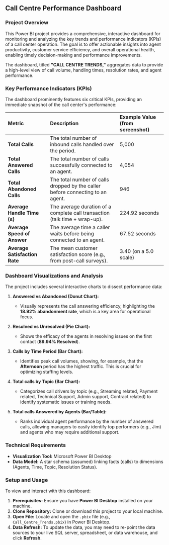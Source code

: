 ## Call Centre Performance Dashboard

### Project Overview

This Power BI project provides a comprehensive, interactive dashboard for monitoring and analyzing the key trends and performance indicators (KPIs) of a call center operation. The goal is to offer actionable insights into agent productivity, customer service efficiency, and overall operational health, enabling timely decision-making and performance improvements.

The dashboard, titled **"CALL CENTRE TRENDS,"** aggregates data to provide a high-level view of call volume, handling times, resolution rates, and agent performance.

### Key Performance Indicators (KPIs)

The dashboard prominently features six critical KPIs, providing an immediate snapshot of the call center's performance:

| Metric | Description | Example Value (from screenshot) |
| :--- | :--- | :--- |
| **Total Calls** | The total number of inbound calls handled over the period. | 5,000 |
| **Total Answered Calls** | The total number of calls successfully connected to an agent. | 4,054 |
| **Total Abandoned Calls** | The total number of calls dropped by the caller before connecting to an agent. | 946 |
| **Average Handle Time (s)** | The average duration of a complete call transaction (talk time + wrap-up). | 224.92 seconds |
| **Average Speed of Answer** | The average time a caller waits before being connected to an agent. | 67.52 seconds |
| **Average Satisfaction Rate** | The mean customer satisfaction score (e.g., from post-call surveys). | 3.40 (on a 5.0 scale) |

### Dashboard Visualizations and Analysis

The project includes several interactive charts to dissect performance data:

1.  **Answered vs Abandoned (Donut Chart):**
    * Visually represents the call answering efficiency, highlighting the **18.92% abandonment rate**, which is a key area for operational focus.

2.  **Resolved vs Unresolved (Pie Chart):**
    * Shows the efficacy of the agents in resolving issues on the first contact (**89.94% Resolved**).

3.  **Calls by Time Period (Bar Chart):**
    * Identifies peak call volumes, showing, for example, that the **Afternoon** period has the highest traffic. This is crucial for optimizing staffing levels.

4.  **Total calls by Topic (Bar Chart):**
    * Categorizes call drivers by topic (e.g., Streaming related, Payment related, Technical Support, Admin support, Contract related) to identify systematic issues or training needs.

5.  **Total calls Answered by Agents (Bar/Table):**
    * Ranks individual agent performance by the number of answered calls, allowing managers to easily identify top performers (e.g., Jim) and agents who may require additional support.

### Technical Requirements
* **Visualization Tool:** Microsoft Power BI Desktop
* **Data Model:** A star schema (assumed) linking facts (calls) to dimensions (Agents, Time, Topic, Resolution Status).

### Setup and Usage
To view and interact with this dashboard:

1.  **Prerequisites:** Ensure you have **Power BI Desktop** installed on your machine.
2.  **Clone Repository:** Clone or download this project to your local machine.
3.  **Open File:** Locate and open the `.pbix` file (e.g., `Call_Centre_Trends.pbix`) in Power BI Desktop.
4.  **Data Refresh:** To update the data, you may need to re-point the data sources to your live SQL server, spreadsheet, or data warehouse, and click **Refresh**.
